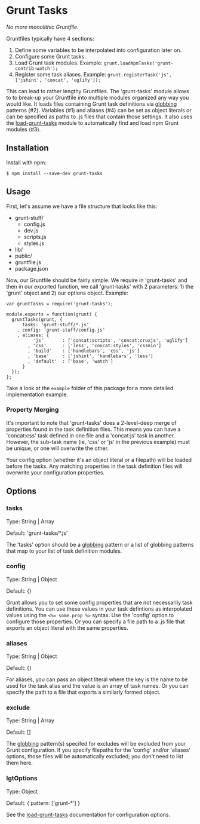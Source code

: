 # Grunt Tasks

*No more monolithic Gruntfile.* 

Gruntfiles typically have 4 sections:

  1. Define some variables to be interpolated into configuration later on.
  2. Configure some Grunt tasks.
  3. Load Grunt task modules. Example: `grunt.loadNpmTasks('grunt-contrib-watch');`
  4. Register some task aliases. Example: `grunt.registerTask('js', ['jshint', 'concat', 'uglify']);`

This can lead to rather lengthy Gruntfiles. The 'grunt-tasks' module allows to to break-up your Gruntfile into multiple modules organized any way you would like. It loads files containing Grunt task definitions via [globbing][glob] patterns (#2). Variables (#1) and aliases (#4) can be set as object literals or can be specified as paths to .js files that contain those settings. It also uses the [load-grunt-tasks][lgt] module to automatically find and load npm Grunt modules (#3).


## Installation

Install with npm:

    $ npm install --save-dev grunt-tasks


## Usage

First, let's assume we have a file structure that looks like this:

  * grunt-stuff/
    * config.js
    * dev.js
    * scripts.js
    * styles.js
  * lib/
  * public/
  * gruntfile.js
  * package.json


Now, our Gruntfile should be fairly simple. We require in 'grunt-tasks' and then in our exported function, we call 'grunt-tasks' with 2 parameters: 1) the 'grunt' object and 2) our options object.  Example:

    var gruntTasks = require('grunt-tasks');

    module.exports = function(grunt) {
      gruntTasks(grunt, {
          tasks: 'grunt-stuff/*.js'
        , config: 'grunt-stuff/config.js'
        , aliases: {
              'js'       : ['concat:scripts', 'concat:cruxjs', 'uglify']
            , 'css'      : ['less', 'concat:styles', 'cssmin']
            , 'build'    : ['handlebars', 'css', 'js']
            , 'base'     : ['jshint', 'handlebars', 'less']
            , 'default'  : ['base', 'watch']
          }
      });
    };

Take a look at the `example` folder of this package for a more detailed implementation example.


### Property Merging

It's important to note that 'grunt-tasks' does a 2-level-deep merge of properties found in the task definition files. This means you can have a 'concat:css' task defined in one file and a 'concat:js' task in another. However, the sub-task name (ie, 'css' or 'js' in the previous example) must be unique, or one will overwrite the other.

Your config option (whether it's an object literal or a filepath) will be loaded before the tasks. Any matching properties in the task definition files will overwrite your configuration properties.


## Options

### tasks

Type: String | Array

Default: 'grunt-tasks/*.js' 

The 'tasks' option should be a [globbing][glob] pattern or a list of globbing patterns that map to your list of task definition modules.


### config

Type: String | Object

Default: {}

Grunt allows you to set some config properties that are not necessarily task definitions. You can use these values in your task defintions as interpolated values using the `<%= some.prop %>` syntax. Use the 'config' option to configure those properties. Or you can specify a file path to a .js file that exports an object literal with the same properties.


### aliases

Type: String | Object

Default: {}

For aliases, you can pass an object literal where the key is the name to be used for the task alias and the value is an array of task names. Or you can specify the path to a file that exports a similarly formed object.


### exclude

Type: String | Array

Default: [] 

The [globbing][glob] pattern(s) specifed for excludes will be excluded from your Grunt configuration. If you specify filepaths for the 'config' and/or 'aliases' options, those files will be automatically excluded; you don't need to list them here.


### lgtOptions

Type: Object

Default: { pattern: ['grunt-*'] }

See the [load-grunt-tasks][lgt] documentation for configuration options.



[lgt]: https://www.npmjs.org/package/load-grunt-tasks
[glob]: https://www.npmjs.org/package/globule
